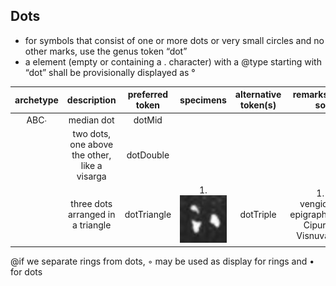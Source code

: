 ## Dots
- for symbols that consist of one or more dots or very small circles and no other marks, use the genus token “dot”
- a <g> element (empty or containing a . character) with a @type starting with “dot” shall be provisionally displayed as °

|archetype|description|preferred token|specimens|alternative token(s)|remarks, clipping source|
|:-----:|:-----:|:-----:|:-----:|:-----:|:-----:|
|ABC&#8729;|median dot|dotMid||||
||two dots, one above the other, like a visarga|dotDouble||||
||three dots arranged in a triangle|dotTriangle|1.![Image](images/image12.png)|dotTriple|1. tfb-vengicalukya-epigraphy/CalE11-Cipurupalle-Visnuvardhana1|

@if we separate rings from dots, ◦ may be used as display for rings and • for dots
